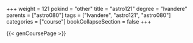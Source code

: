 +++
weight = 121
pokind = "other"
title = "astro121"
degree = "lvandere"
parents = ["astro080"]
tags = ["lvandere", "astro121", "astro080"]
categories = ["course"]
bookCollapseSection = false
+++

{{< genCoursePage >}}
